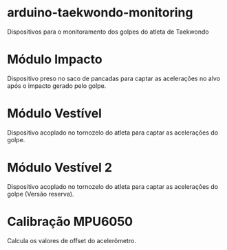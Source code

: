 # arduino-taekwondo-monitoring
Dispositivos para o monitoramento dos golpes do atleta de Taekwondo

# Módulo Impacto
Dispositivo preso no saco de pancadas para captar as acelerações no alvo após o impacto gerado pelo golpe.

# Módulo Vestível
Dispositivo acoplado no tornozelo do atleta para captar as acelerações do golpe.

# Módulo Vestível 2
Dispositivo acoplado no tornozelo do atleta para captar as acelerações do golpe (Versão reserva).

# Calibração MPU6050
Calcula os valores de offset do acelerômetro.
